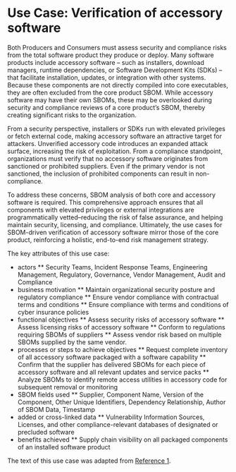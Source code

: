# Use Case: Verification of accessory software

Both Producers and Consumers must assess security and compliance risks 
from the total software product they produce or deploy. 
Many software products include accessory software – such as installers, 
download managers, runtime dependencies, or Software Development 
Kits (SDKs) – that facilitate installation, updates, 
or integration with other systems. 
Because these components are not directly compiled into core executables, 
they are often excluded from the core product SBOM. 
While accessory software may have their own SBOMs, 
these may be overlooked during security and compliance reviews 
of a core product’s SBOM, thereby creating significant risks 
to the organization. 

From a security perspective, installers or SDKs run with elevated privileges 
or fetch external code, making accessory software 
an attractive target for attackers. 
Unverified accessory code introduces an expanded attack surface, 
increasing the risk of exploitation. 
From a compliance standpoint, organizations must verify 
that no accessory software originates from sanctioned 
or prohibited suppliers. 
Even if the primary vendor is not sanctioned, 
the inclusion of prohibited components can result in non-compliance.

To address these concerns, 
SBOM analysis of both core and accessory software is required. 
This comprehensive approach ensures that all components 
with elevated privileges or external integrations 
are programmatically vetted–reducing the risk of false assurance, 
and helping maintain security, licensing, and compliance. 
Ultimately, the use cases for SBOM-driven verification 
of accessory software mirror those of the core product, 
reinforcing a holistic, end-to-end risk management strategy.

The key attributes of this use case:

* actors
** Security Teams, Incident Response Teams, Engineering Management, Regulatory, Governance, Vendor Management, Audit and Compliance
* business motivation
** Maintain organizational security posture and regulatory compliance 
** Ensure vendor compliance with contractual terms and conditions 
** Ensure compliance with terms and conditions of cyber insurance policies
* functional objectives
** Assess security risks of accessory software 
** Assess licensing risks of accessory software 
** Conform to regulations requiring SBOMs of suppliers
** Assess vendor risk based on multiple SBOMs supplied by the same vendor.
* processes or steps to achieve objectives
** Request complete inventory of all accessory software packaged with a software capability
** Confirm that the supplier has delivered SBOMs for each piece of accessory software and all relevant updates and service packs
** Analyze SBOMs to identify remote access utilities in accessory code for subsequent removal or monitoring
* SBOM fields used
** Supplier, Component Name, Version of the Component,
Other Unique Identifiers, Dependency Relationship, Author of
SBOM Data, Timestamp
* added or cross-linked data
** Vulnerability Information Sources, Licenses, and other compliance-relevant databases of designated or precluded software
* benefits achieved
** Supply chain visibility on all packaged components of an installed software product


The text of this use case was adapted from [Reference 1](./README.md#references).
